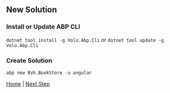 ## New Solution

### Install or Update ABP CLI

`dotnet tool install -g Volo.Abp.Cli` or `dotnet tool update -g Volo.Abp.Cli`

### Create Solution

`abp new Bvh.BookStore -u angular`

[Home](./../../../README.md) | [Next Step](StepByStep/../../Step2/Step2.md)
